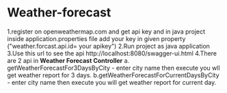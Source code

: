 # Weather-forecast
1.register on openweathermap.com and get api key and in java project inside application.properties file add your key in given property ("weather.forcast.api.id= your apikey")
2.Run project as java application
3.Use this url to see the api http://localhost:8080/swagger-ui.html
4.There are 2 api in **Weather Forecast Controller**
  a. getWeatherForecastFor3DaysByCity - enter city name then execute you wll get weather report for 3 days.
  b.getWeatherForecastForCurrentDaysByCity - enter city name then execute you will get weather report for current day.
